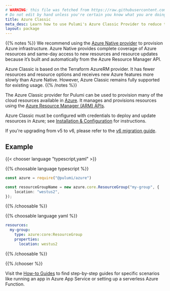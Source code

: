 ```yaml
---
# WARNING: this file was fetched from https://raw.githubusercontent.com/pulumi/pulumi-azure/v6.24.0/docs/_index.md
# Do not edit by hand unless you're certain you know what you are doing!
title: Azure Classic
meta_desc: Learn how to use Pulumi's Azure Classic Provider to reduce the complexity of managing and provisioning Azure resources with Azure Resource Manager (ARM) APIs.
layout: package
---
```


{{% notes %}}
We recommend using the [Azure Native provider](/registry/packages/azure-native) to provision Azure infrastructure. Azure Native provides complete coverage of Azure resources and same-day access to new resources and resource updates because it’s built and automatically from the Azure Resource Manager API.

Azure Classic is based on the Terraform AzureRM provider. It has fewer resources and resource options and receives new Azure features more slowly than Azure Native. However, Azure Classic remains fully supported for existing usage.
{{% /notes %}}

The Azure Classic provider for Pulumi can be used to provision many of the cloud resources available in [Azure](https://azure.microsoft.com/en-us/). It manages and provisions resources using the [Azure Resource Manager (ARM) APIs](https://docs.microsoft.com/en-us/rest/api/resources/).

Azure Classic must be configured with credentials to deploy and update resources in Azure; see [Installation & Configuration](./installation-configuration) for instructions.

If you're upgrading from v5 to v6, please refer to the [v6 migration guide](./v6-migration/).

## Example

{{< chooser language "typescript,yaml" >}}

{{% choosable language typescript %}}

```typescript
const azure = require("@pulumi/azure")

const resourceGroupName = new azure.core.ResourceGroup("my-group", {
    location: "westus2",
});
```

{{% /choosable %}}

{{% choosable language yaml %}}

```yaml
resources:
  my-group:
    type: azure:core:ResourceGroup
    properties:
      location: westus2
```

{{% /choosable %}}

{{% /chooser %}}

Visit the [How-to Guides](./how-to-guides) to find step-by-step guides for specific scenarios like running an app in Azure App Service or setting up a serverless Azure Function.
